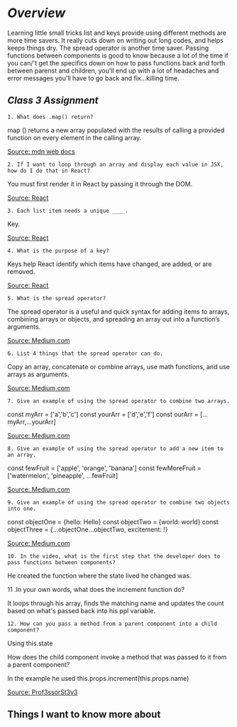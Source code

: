 # ***Overview***

Learning little small tricks list and keys provide using different methods are more time savers.  It really cuts down on writing out long codes, and helps keeps things dry.  The spread operator is another time saver.  Passing functions between components is good to know because a lot of the time if you can/'t get the specifics down on how to pass functions back and forth between parenst and children, you'll end up with a lot of headaches and error messages you'll have to go back and fix...killing time.


## ***Class 3 Assignment***

	1. What does .map() return?

map () returns a new array populated with the results of calling a provided function on every element in the calling array.

[Source: mdn web docs](https://developer.mozilla.org/en-US/docs/Web/JavaScript/Reference/Global_Objects/Array/map)

	2. If I want to loop through an array and display each value in JSX, how do I do that in React?

You must first render it in React by passing it through the DOM.

[Source: React](https://reactjs.org/docs/rendering-elements.html)

	3. Each list item needs a unique ____.

Key.

[Source: React](https://reactjs.org/docs/lists-and-keys.html)

	4. What is the purpose of a key?

Keys help React identify which items have changed, are added, or are removed.

[Source: React](https://reactjs.org/docs/lists-and-keys.html)

	5. What is the spread operator?

The spread operator is a useful and quick syntax for adding items to arrays, combining arrays or objects, and spreading an array out into a function’s arguments.

[Source: Medium.com](https://medium.com/coding-at-dawn/how-to-use-the-spread-operator-in-javascript-b9e4a8b06fab)

	6. List 4 things that the spread operator can do.

Copy an array, concatenate or combine arrays, use math functions, and use arrays as arguments.

[Source: Medium.com](https://medium.com/coding-at-dawn/how-to-use-the-spread-operator-in-javascript-b9e4a8b06fab)

	7. Give an example of using the spread operator to combine two arrays.

const myArr = ['a','b','c']
const yourArr = ['d','e','f']
const ourArr = […myArr,…yourArr]

[Source: Medium.com](https://medium.com/coding-at-dawn/how-to-use-the-spread-operator-in-javascript-b9e4a8b06fab)

	8. Give an example of using the spread operator to add a new item to an array.

const fewFruit = ['apple', 'orange', 'banana']
const fewMoreFruit = ['watermelon', 'pineapple', …fewFruit]

[Source: Medium.com](https://medium.com/coding-at-dawn/how-to-use-the-spread-operator-in-javascript-b9e4a8b06fab)

	9. Give an example of using the spread operator to combine two objects into one.

const objectOne = {hello: Hello}
const objectTwo = {world: world}
const objectThree = {…objectOne…objectTwo, excitement: !}

[Source: Medium.com](https://medium.com/coding-at-dawn/how-to-use-the-spread-operator-in-javascript-b9e4a8b06fab)

	10. In the video, what is the first step that the developer does to pass functions between components?

He created the function where the state lived he changed was.

11 .In your own words, what does the increment function do?

It loops through his array, finds the matching name and updates the count based on what's passed back into his ppl variable.

	12. How can you pass a method from a parent component into a child component?

Using this.state

How does the child component invoke a method that was passed to it from a parent component?

In the example he used this.props.increment(this.props.name)

[Source: Prof3ssorSt3v3](https://www.youtube.com/watch?v=c05OL7XbwXU)

## Things I want to know more about
